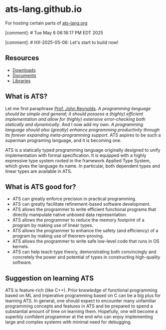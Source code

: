# ats-lang.github.io
For hosting certain parts of
[ats-lang.org](https://www.ats-lang.org)

[comment]: # Tue May  6 06:18:17 PM EDT 2025

[comment]: # HX-2025-05-06: Let's start to build now!

## Resources

- [Downloads](./DOWNLOAD/README.md)
- [Documents](./DOCUMENT/README.md)
- [Libraries](./LIBRARY0/README.md)

## What is ATS?

Let me first paraphrase
[Prof. John Reynolds](https://en.wikipedia.org/wiki/John_C._Reynolds).
_A programming language should be simple and general; it should possess
a (highly) efficient implementation and allow for (highly) extensive
error-checking both statically and dynamically_.  And I now add my own.
_A programming language should also (greatly) enhance programming
productivity through its forever expanding meta-programming
support_. ATS aspires to be such a superman programing language, and it
is becoming one.

ATS is a statically typed programming language originally designed to
unify implementation with formal specification. It is equipped with a
highly expressive type system rooted in the framework Applied Type System,
which gives the language its name. In particular, both dependent types
and linear types are available in ATS.

## What is ATS good for?
- ATS can greatly enforce precision in practical programming.
- ATS can greatly facilitate refinement-based software development.
- ATS allows the programmer to write efficient functional programs
  that directly manipulate native unboxed data representation.
- ATS allows the programmer to reduce the memory footprint of
  a program by making use of linear types.
- ATS allows the programmer to enhance the safety (and efficiency) of
  a program by making use of theorem-proving.
- ATS allows the programmer to write safe low-level code that runs in OS kernels.
- ATS can help teach type theory, demonstrating both convincingly and concretely
  the power and potential of types in constructing high-quality software.

## Suggestion on learning ATS

ATS is feature-rich (like C++). Prior knowledge of functional
programming based on ML and imperative programming based on C can be a
big plus for learning ATS. In general, one should expect to encounter
many unfamiliar programming concepts and features in ATS and be
prepared to spend a substantial amount of time on learning
them. Hopefully, one will become a superbly confident programmer at
the end who can enjoy implementing large and complex systems with
minimal need for debugging.
